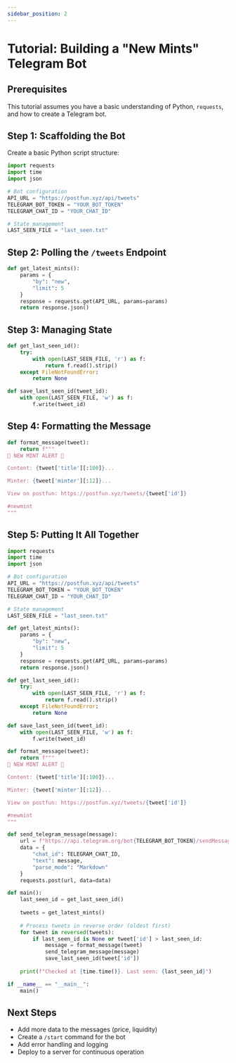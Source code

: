 ```yaml
---
sidebar_position: 2
---
```


# Tutorial: Building a "New Mints" Telegram Bot

## Prerequisites

This tutorial assumes you have a basic understanding of Python, `requests`, and how to create a Telegram bot.

## Step 1: Scaffolding the Bot

Create a basic Python script structure:

```python
import requests
import time
import json

# Bot configuration
API_URL = "https://postfun.xyz/api/tweets"
TELEGRAM_BOT_TOKEN = "YOUR_BOT_TOKEN"
TELEGRAM_CHAT_ID = "YOUR_CHAT_ID"

# State management
LAST_SEEN_FILE = "last_seen.txt"
```

## Step 2: Polling the `/tweets` Endpoint

```python
def get_latest_mints():
    params = {
        "by": "new",
        "limit": 5
    }
    response = requests.get(API_URL, params=params)
    return response.json()
```

## Step 3: Managing State

```python
def get_last_seen_id():
    try:
        with open(LAST_SEEN_FILE, 'r') as f:
            return f.read().strip()
    except FileNotFoundError:
        return None

def save_last_seen_id(tweet_id):
    with open(LAST_SEEN_FILE, 'w') as f:
        f.write(tweet_id)
```

## Step 4: Formatting the Message

```python
def format_message(tweet):
    return f"""
🚨 NEW MINT ALERT 🚨

Content: {tweet['title'][:100]}...

Minter: {tweet['minter'][:12]}...

View on postfun: https://postfun.xyz/tweets/{tweet['id']}

#newmint
"""
```

## Step 5: Putting It All Together

```python
import requests
import time
import json

# Bot configuration
API_URL = "https://postfun.xyz/api/tweets"
TELEGRAM_BOT_TOKEN = "YOUR_BOT_TOKEN"
TELEGRAM_CHAT_ID = "YOUR_CHAT_ID"

# State management
LAST_SEEN_FILE = "last_seen.txt"

def get_latest_mints():
    params = {
        "by": "new",
        "limit": 5
    }
    response = requests.get(API_URL, params=params)
    return response.json()

def get_last_seen_id():
    try:
        with open(LAST_SEEN_FILE, 'r') as f:
            return f.read().strip()
    except FileNotFoundError:
        return None

def save_last_seen_id(tweet_id):
    with open(LAST_SEEN_FILE, 'w') as f:
        f.write(tweet_id)

def format_message(tweet):
    return f"""
🚨 NEW MINT ALERT 🚨

Content: {tweet['title'][:100]}...

Minter: {tweet['minter'][:12]}...

View on postfun: https://postfun.xyz/tweets/{tweet['id']}

#newmint
"""

def send_telegram_message(message):
    url = f"https://api.telegram.org/bot{TELEGRAM_BOT_TOKEN}/sendMessage"
    data = {
        "chat_id": TELEGRAM_CHAT_ID,
        "text": message,
        "parse_mode": "Markdown"
    }
    requests.post(url, data=data)

def main():
    last_seen_id = get_last_seen_id()
    
    tweets = get_latest_mints()
    
    # Process tweets in reverse order (oldest first)
    for tweet in reversed(tweets):
        if last_seen_id is None or tweet['id'] > last_seen_id:
            message = format_message(tweet)
            send_telegram_message(message)
            save_last_seen_id(tweet['id'])
    
    print(f"Checked at {time.time()}. Last seen: {last_seen_id}")

if __name__ == "__main__":
    main()
```

## Next Steps

- Add more data to the messages (price, liquidity)
- Create a `/start` command for the bot
- Add error handling and logging
- Deploy to a server for continuous operation